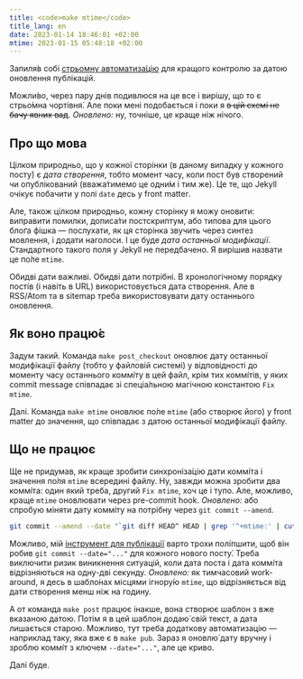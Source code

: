```yaml
---
title: <code>make mtime</code>
title_lang: en
date: 2023-01-14 18:46:01 +02:00
mtime: 2023-01-15 05:48:18 +02:00
---
```


Запиля́в собі [стрьомну автоматиза́цію][1] для кращого контролю за датою оновлення публікацій.

Можли́во, через пару днів подивлюся на це все і вирішу, що то є стрьо́мна чортівня́. Але поки мені подобається і поки я ~~в цій схемі не бачу явних вад~~.
_Оновлено:_ ну, точніше, це краще ніж нічого.


Про що мова
-----------

Цілком природньо, що у кожної сторінки (в даному випадку у кожного посту́) є _дата створення_, тобто момент часу, коли пост був створений чи опублікований (вважа́тимемо це одни́м і тим же). Це те, що Jekyll очікує побачити у полі `date` десь у <span lang="en">front matter</span>.

Але, також цілком природньо, кожну сторінку я можу оновити: виправити помилки, дописа́ти постскриптум, або типова для цього блоґа фішка — послухати, як ця сторінка звучить через синтез мовлення, і додати наголоси. І це буде _дата останньої модифікації_. Стандартного такого поля у Jekyll не передбачено. Я вирішив назвати це по́ле `mtime`.

Обидві дати важливі. Обидві дати потрібні. В хронологічному порядку пості́в (і навіть в URL) використовується дата створення. Але в RSS/Atom та в sitemap треба використовувати дату останнього оновлення.


Як воно працю́є
--------------

Задум такий. Команда `make post_checkout` оновлює дату останньої модифікації файлу (тобто у файловій системі) у відповідності до моменту часу останнього коммі́ту в цей файл, крім тих коммі́тів, у яких <span lang="en">commit message</span> співпадає зі спеціа́льною магічною константою `Fix mtime`.

Далі. Команда `make mtime` оновлює по́ле `mtime` (або створює його) у <span lang="en">front matter</span> до значення, що співпадає з датою останньої модифікації файлу.


Що не працює
------------

Ще не придумав, як краще зробити синхроніза́цію дати коммі́та і значення по́ля `mtime` всередині файлу. Ну, завжди можна зробити два коммі́та: один який треба, другий `Fix mtime`, хоч це і тупо. Але, можливо, краще `mtime` оновлювати через <span lang="en">pre-commit hook</span>.
_Оновлено:_ або спробую міняти дату коммі́ту на потрібну через `git commit --amend`.

```sh
git commit --amend --date "`git diff HEAD^ HEAD | grep '^+mtime:' | cut -c9-`"
```

Можливо, мій [інструмент для публікації][2] варто трохи полі́пшити, щоб він робив `git commit --date="..."` для кожного нового посту́. Треба виключити ризик виникнення ситуацій, коли дата поста і дата коммі́та відрізняються на одну-дві секунду.
_Оновлено:_ як тимчасовий <span lang="en">workaround</span>, я десь в шабло́нах місцями ігнору́ю `mtime`, що відрізняється від дати створення менш ніж на годину.

А от команда `make post` працює інакше, вона створює шаблон з вже вказаною датою. Потім я в цей шаблон додаю́ свій текст, а дата лишається старою. Можливо, тут треба додаткову автоматизацію — наприклад таку, яка вже є в `make pub`. Зараз я оновлю́ дату вручну і зроблю коммі́т з ключем `--date="..."`, але це криво.

Далі буде.


[1]: https://github.com/dk487/test.de.co.ua/commit/ca003359329930362fe21ba54fa9143a150bc58b
[2]: /2022/07/12/instrument-dlia-postynhu.html
